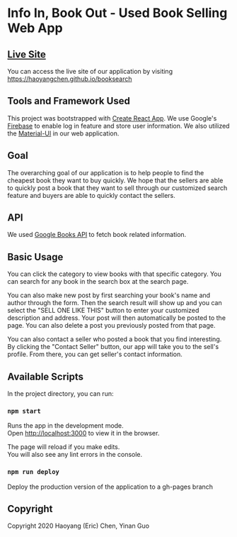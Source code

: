 # Info In, Book Out - Used Book Selling Web App

## [Live Site](https://haoyangchen.github.io/booksearch)

You can access the live site of our application by visiting https://haoyangchen.github.io/booksearch

## Tools and Framework Used

This project was bootstrapped with [Create React App](https://github.com/facebook/create-react-app). We use Google's [Firebase](https://firebase.google.com/) to enable log in feature and store user information. We also utilized the [Material-UI](https://material-ui.com/) in our web application.

## Goal

The overarching goal of our application is to help people to find the cheapest book they want to buy quickly. We hope that the sellers are able to quickly post a book that they want to sell through our customized search feature and buyers are able to quickly contact the sellers.

## API

We used [Google Books API](https://developers.google.com/books/docs/v1/reference/bookshelves) to fetch book related information.

## Basic Usage

You can click the category to view books with that specific category. You can search for any book in the search box at the search page.

You can also make new post by first searching your book's name and author through the form. Then the search result will show up and you can select the "SELL ONE LIKE THIS" button to enter your customized description and address. Your post will then automatically be posted to the page. You can also delete a post you previously posted from that page.

You can also contact a seller who posted a book that you find interesting. By clicking the "Contact Seller" button, our app will take you to the sell's profile. From there, you can get seller's contact information.

## Available Scripts

In the project directory, you can run:

### `npm start`

Runs the app in the development mode.<br />
Open [http://localhost:3000](http://localhost:3000) to view it in the browser.

The page will reload if you make edits.<br />
You will also see any lint errors in the console.

### `npm run deploy`

Deploy the production version of the application to a gh-pages branch

## Copyright

Copyright 2020 Haoyang (Eric) Chen, Yinan Guo
